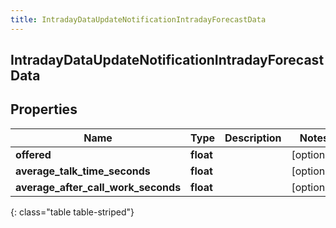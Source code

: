 ```yaml
---
title: IntradayDataUpdateNotificationIntradayForecastData
---
```

## IntradayDataUpdateNotificationIntradayForecastData

## Properties

|Name | Type | Description | Notes|
|------------ | ------------- | ------------- | -------------|
| **offered** | **float** |  | [optional] |
| **average_talk_time_seconds** | **float** |  | [optional] |
| **average_after_call_work_seconds** | **float** |  | [optional] |
{: class="table table-striped"}


